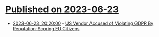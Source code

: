 # [Published on 2023-06-23](index.md)

* [2023-06-23, 20:20:00](https://yro.slashdot.org/story/23/06/23/1927232/us-vendor-accused-of-violating-gdpr-by-reputation-scoring-eu-citizens?utm_source=rss1.0mainlinkanon&utm_medium=feed) - [US Vendor Accused of Violating GDPR By Reputation-Scoring EU Citizens](https://yro.slashdot.org/story/23/06/23/1927232/us-vendor-accused-of-violating-gdpr-by-reputation-scoring-eu-citizens?utm_source=rss1.0mainlinkanon&utm_medium=feed)
